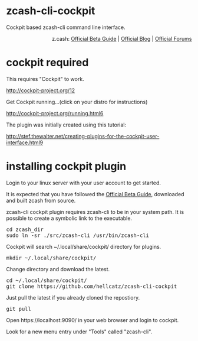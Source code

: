 # zcash-cli-cockpit
Cockpit based zcash-cli command line interface.
        <p align="right">
         z.cash:
         <a target="_blank" href="https://github.com/zcash/zcash/wiki/Beta-Guide">Official Beta Guide</a> |
         <a target="_blank" href="https://z.cash/blog/">Official Blog</a> |
         <a target="_blank" href="https://forum.z.cash/">Official Forums</a>
        </p>
# cockpit required
<p>This requires "Cockpit" to work.</p>
<a href="http://cockpit-project.org/12">http://cockpit-project.org/12</a>

<p>Get Cockpit running...(click on your distro for instructions)</p>
<a href="http://cockpit-project.org/running.html6">http://cockpit-project.org/running.html6</a>

<p>The plugin was initially created using this tutorial:</p>
<a href="http://stef.thewalter.net/creating-plugins-for-the-cockpit-user-interface.html9">http://stef.thewalter.net/creating-plugins-for-the-cockpit-user-interface.html9</a>

# installing cockpit plugin
<p>Login to your linux server with your user account to get started.</p>

<p>It is expected that you have followed the <a target="_blank" href="https://github.com/zcash/zcash/wiki/Beta-Guide">Official Beta Guide</a>, downloaded and built zcash from source.</p>

<p>zcash-cli cockpit plugin requires zcash-cli to be in your system path. It is possible to create a symbolic link to the executable.</p>

<pre>cd zcash_dir
sudo ln -sr ./src/zcash-cli /usr/bin/zcash-cli</pre>

<p>Cockpit will search ~/.local/share/cockpit/ directory for plugins.</p>
<pre>mkdir ~/.local/share/cockpit/</pre>

<p>Change directory and download the latest.</p>
<pre>cd ~/.local/share/cockpit/
git clone https://github.com/hellcatz/zcash-cli-cockpit</pre>

<p>Just pull the latest if you already cloned the repostiory.</p>
<pre>git pull</pre>

<p>Open https://localhost:9090/ in your web browser and login to cockpit.</p>
<p>Look for a new menu entry under "Tools" called "zcash-cli".</p>

